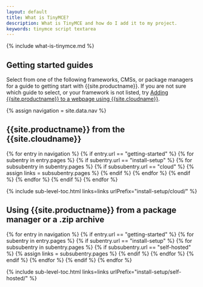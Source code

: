 ```yaml
---
layout: default
title: What is TinyMCE?
description: What is TinyMCE and how do I add it to my project.
keywords: tinymce script textarea
---
```


{% include what-is-tinymce.md %}

## Getting started guides

Select from one of the following frameworks, CMSs, or package managers for a guide to getting start with {{site.productname}}. If you are not sure which guide to select, or your framework is not listed, try [Adding {{site.productname}} to a webpage using {{site.cloudname}}]({{site.baseurl}}/getting-started/cloud-quick-start/).

{% assign navigation = site.data.nav %}

## {{site.productname}} from the {{site.cloudname}}

{% for entry in navigation %}
  {% if entry.url == "getting-started" %}
    {% for subentry in entry.pages %}
      {% if subentry.url == "install-setup" %}
        {% for subsubentry in subentry.pages %}
          {% if subsubentry.url == "cloud" %}
            {% assign links = subsubentry.pages %}
          {% endif %}
        {% endfor %}
      {% endif %}
    {% endfor %}
  {% endif %}
{% endfor %}

{% include sub-level-toc.html links=links urlPrefix="install-setup/cloud/" %}

## Using {{site.productname}} from a package manager or a .zip archive

{% for entry in navigation %}
  {% if entry.url == "getting-started" %}
    {% for subentry in entry.pages %}
      {% if subentry.url == "install-setup" %}
        {% for subsubentry in subentry.pages %}
          {% if subsubentry.url == "self-hosted" %}
            {% assign links = subsubentry.pages %}
          {% endif %}
        {% endfor %}
      {% endif %}
    {% endfor %}
  {% endif %}
{% endfor %}

{% include sub-level-toc.html links=links urlPrefix="install-setup/self-hosted/" %}